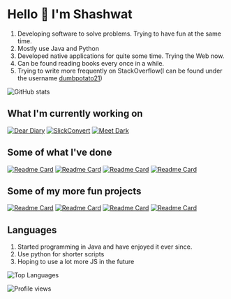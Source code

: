 # Hello 👋 I'm Shashwat

1. Developing software to solve problems. Trying to have fun at the same time. 
2. Mostly use Java and Python 
3. Developed native applications for quite some time. Trying the Web now.
4. Can be found reading books every once in a while. 
5. Trying to write more frequently on StackOverflow(I can be found under the username [dumbpotato21](https://stackoverflow.com/users/5055190/dumbpotato21))

![GitHub stats](https://github-readme-stats.vercel.app/api?username=TheTrio&show_icons=true&count_private=tru&theme=dark) 

## What I'm currently working on

[![Dear Diary](https://github-readme-stats.vercel.app/api/pin/?username=TheTrio&repo=DearDiary&theme=nightowl)](https://github.com/TheTrio/DearDiary)
[![SlickConvert](https://github-readme-stats.vercel.app/api/pin/?username=TheTrio&repo=SlickConvert&theme=nightowl)](https://github.com/TheTrio/SlickConvert)
[![Meet Dark](https://github-readme-stats.vercel.app/api/pin/?username=TheTrio&repo=MeetDark&theme=nightowl)](https://github.com/TheTrio/MeetDark)

## Some of what I've done

[![Readme Card](https://github-readme-stats.vercel.app/api/pin/?username=TheTrio&repo=Discord_Find_Occurrences&theme=nightowl)](https://github.com/TheTrio/Discord_Find_Occurrences)
[![Readme Card](https://github-readme-stats.vercel.app/api/pin/?username=TheTrio&repo=SlickPad&theme=nightowl)](https://github.com/TheTrio/SlickPad)
[![Readme Card](https://github-readme-stats.vercel.app/api/pin/?username=TheTrio&repo=SlickCalculate&theme=nightowl)](https://github.com/TheTrio/SlickCalculate)
[![Readme Card](https://github-readme-stats.vercel.app/api/pin/?username=TheTrio&repo=Covid19-India-Telegram-Bot&theme=nightowl)](https://github.com/TheTrio/Covid19-India-Telegram-Bot)

## Some of my more fun projects

[![Readme Card](https://github-readme-stats.vercel.app/api/pin/?username=TheTrio&repo=HackerView&theme=nightowl)](https://github.com/TheTrio/HackerView)
[![Readme Card](https://github-readme-stats.vercel.app/api/pin/?username=TheTrio&repo=TypingTest&theme=nightowl)](https://github.com/TheTrio/TypingTest)
[![Readme Card](https://github-readme-stats.vercel.app/api/pin/?username=TheTrio&repo=Chrome-Dinosaur-Game&theme=nightowl)](https://github.com/TheTrio/Chrome-Dinosaur-Game)
[![Readme Card](https://github-readme-stats.vercel.app/api/pin/?username=TheTrio&repo=Horizon&theme=nightowl)](https://github.com/TheTrio/Horizon)

## Languages

1. Started programming in Java and have enjoyed it ever since.
2. Use python for shorter scripts
3. Hoping to use a lot more JS in the future

![Top Languages](https://github-readme-stats.vercel.app/api/top-langs/?username=TheTrio&theme=nightowl)

![Profile views](https://gpvc.arturio.dev/TheTrio)
